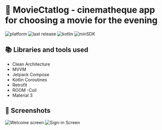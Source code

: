 # 🎥 MovieCtatlog - cinematheque app for choosing a movie for the evening

![platform](https://img.shields.io/badge/platform-Android-brightgreen)
![last release](https://img.shields.io/badge/last%20release-v0.0.1-orange)
![kotlin](https://img.shields.io/badge/kotlin-v2.0.0-purple)
![minSDK](https://img.shields.io/badge/minSDK-26-red)

## 📚 Libraries and tools used
- Clean Architecture
- MVVM
- Jetpack Compose
- Kotlin Coroutines
- Retrofit
- ROOM
-Coil
- Material 3

## 📱 Screenshots
![Welcome screen](![image](https://github.com/user-attachments/assets/2ed1f71e-0d59-4399-b62e-7845604ea66f))
![Sign-in Screen](![image](https://github.com/user-attachments/assets/714c8716-b1d2-4df8-ab91-2948e68d2e41))
